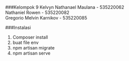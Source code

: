 ###Kelompok 9
Kelvyn Nathanael Maulana - 535220062 <br>
Nathaniel Rowen          - 535220082 <br>
Gregorio Melvin Karnikov - 535220085

###Instalasi
1. Composer install
2. buat file env
3. npm artisan migrate
4. npm artisan serve
